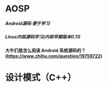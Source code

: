 # AOSP
 
 
#####  Android源码 便于学习
#####  Linux内核源码学习(内核早期版本0.11)



#### 大牛们是怎么阅读 Android 系统源码的？ (https://www.zhihu.com/question/19759722)


# 设计模式（C++）


